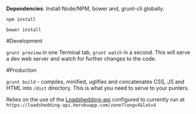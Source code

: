 **Dependencies**: Install Node/NPM, bower and, grunt-cli globally.

`npm install`

`bower install`

#Development

`grunt preview` in one Terminal tab, `grunt watch` in a second. This will serve a dev web server and watch for further changes to the code.

#Production

`grunt build` - compiles, minified, uglifies and concatenates CSS, JS and HTML into `/dist` directory. This is what you need to serve to your punters.

Relies on the use of the [Loadshedding-api](https://github.com/richarcher/loadshedding-api) configured to currently run at `https://loadshedding-api.herokuapp.com/zone?long=X&lat=X`

